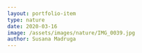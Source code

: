 ```yaml
---
layout: portfolio-item
type: nature
date: 2020-03-16
image: /assets/images/nature/IMG_0039.jpg
author: Susana Madruga
---
```


